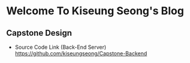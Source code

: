 # Welcome To Kiseung Seong's Blog

## Capstone Design
* Source Code Link (Back-End Server)
https://github.com/kiseungseong/Capstone-Backend
